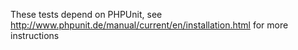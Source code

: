 These tests depend on PHPUnit, see
http://www.phpunit.de/manual/current/en/installation.html for more instructions